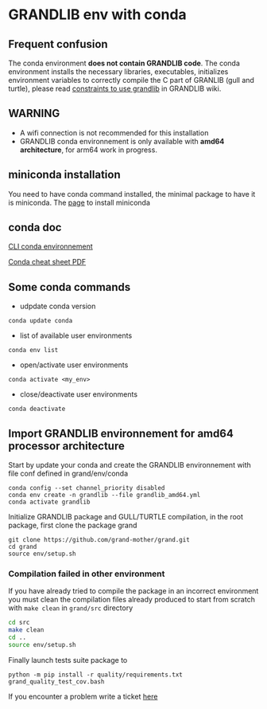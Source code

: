 # GRANDLIB env with conda

## Frequent confusion

The conda environment **does not contain GRANDLIB code**. The conda environment installs the necessary libraries, executables, initializes environment variables to correctly compile the C part of GRANLIB (gull and turtle), please read [constraints to use grandlib](https://github.com/grand-mother/grand/wiki#constraints-to-use-grandlib) in GRANDLIB wiki.

## WARNING

 * A wifi connection is not recommended for this installation
 * GRANDLIB conda environnement is only available with **amd64 architecture**, for arm64 work in progress. 

## miniconda installation

You need to have conda command installed, the minimal package to have it is miniconda. The [page](https://docs.conda.io/en/latest/miniconda.html) to install miniconda

## conda doc

[CLI conda environnement](https://conda.io/projects/conda/en/latest/user-guide/tasks/manage-environments.html)

[Conda cheat sheet PDF](https://docs.conda.io/projects/conda/en/4.6.0/_downloads/52a95608c49671267e40c689e0bc00ca/conda-cheatsheet.pdf)

## Some conda commands

* udpdate conda version

```
conda update conda
```

* list of available user environments

```
conda env list
```

* open/activate user environments

```
conda activate <my_env>
```

* close/deactivate user environments

```
conda deactivate
```

## Import GRANDLIB environnement for amd64 processor architecture

Start by update your conda and create the GRANDLIB environnement with file conf defined in grand/env/conda 

```
conda config --set channel_priority disabled
conda env create -n grandlib --file grandlib_amd64.yml
conda activate grandlib
```



Initialize GRANDLIB package and GULL/TURTLE compilation, in 
the root package, first clone the package grand

```
git clone https://github.com/grand-mother/grand.git
cd grand
source env/setup.sh
```
### Compilation failed in other environment

If you have already tried to compile the package in an incorrect environment you must clean the compilation files already produced to start from scratch with `make clean` in `grand/src` directory

```bash
cd src
make clean
cd ..
source env/setup.sh
```

Finally launch tests suite package to

```
python -m pip install -r quality/requirements.txt
grand_quality_test_cov.bash
```


If you encounter a problem write a ticket [here](https://github.com/grand-mother/collaboration-issues/issues)
